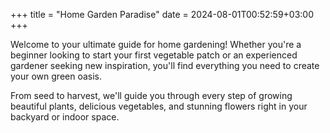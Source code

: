 +++
title = "Home Garden Paradise"
date = 2024-08-01T00:52:59+03:00
+++

Welcome to your ultimate guide for home gardening! Whether you're a beginner looking to start your first vegetable patch or an experienced gardener seeking new inspiration, you'll find everything you need to create your own green oasis.

From seed to harvest, we'll guide you through every step of growing beautiful plants, delicious vegetables, and stunning flowers right in your backyard or indoor space.
